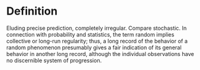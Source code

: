 # Definition

Eluding precise prediction, completely irregular. Compare stochastic. In
connection with probability and statistics, the term random implies
collective or long-run regularity; thus, a long record of the behavior
of a random phenomenon presumably gives a fair indication of its general
behavior in another long record, although the individual observations
have no discernible system of progression.
